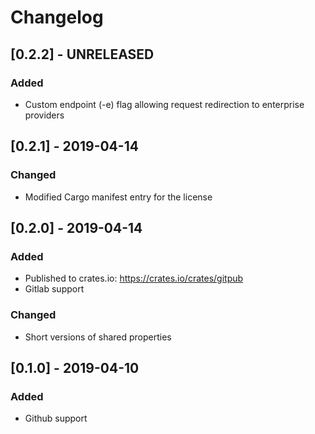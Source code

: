 # Changelog

## [0.2.2] - UNRELEASED
### Added

* Custom endpoint (-e) flag allowing request redirection to enterprise providers

## [0.2.1] - 2019-04-14
### Changed
* Modified Cargo manifest entry for the license

## [0.2.0] - 2019-04-14
### Added

* Published to crates.io: https://crates.io/crates/gitpub
* Gitlab support

### Changed

* Short versions of shared properties

## [0.1.0] - 2019-04-10

### Added

* Github support

